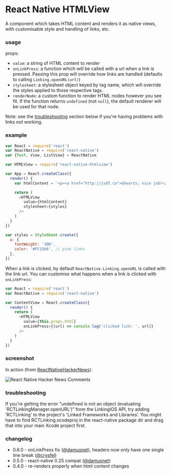 # React Native HTMLView
A component which takes HTML content and renders it as native views, with 
customisable style and handling of links, etc.

### usage

props:

- `value`: a string of HTML content to render
- `onLinkPress`: a function which will be called with a url when a link is pressed.
  Passing this prop will override how links are handled (defaults to calling `Linking.openURL(url)`)
- `stylesheet`: a stylesheet object keyed by tag name, which will override the 
  styles applied to those respective tags.
- `renderNode`: a custom function to render HTML nodes however you see fit. If 
  the function returns `undefined` (not `null`), the default renderer will be 
  used for that node.

Note: see the [troubleshooting](#troubleshooting) section below if you're having problems with links not working.

### example

```js
var React = require('react')
var ReactNative = require('react-native')
var {Text, View, ListView} = ReactNative

var HTMLView = require('react-native-htmlview')

var App = React.createClass({
  render() {
    var htmlContent = '<p><a href="http://jsdf.co">&hearts; nice job!</a></p>'

    return (
      <HTMLView
        value={htmlContent}
        stylesheet={styles}
      />
    )
  }
})

var styles = StyleSheet.create({
  a: {
    fontWeight: '300',
    color: '#FF3366', // pink links
  },
})
```

When a link is clicked, by default `ReactNative.Linking.openURL` is called with the 
link url. You can customise what happens when a link is clicked with `onLinkPress`:

```js
var React = require('react')
var ReactNative = require('react-native')

var ContentView = React.createClass({
  render() {
    return (
      <HTMLView
        value={this.props.html}
        onLinkPress={(url) => console.log('clicked link: ', url)}
      />
    )
  }
})
```

### screenshot

In action (from [ReactNativeHackerNews](https://github.com/jsdf/ReactNativeHackerNews)):

![React Native Hacker News Comments](http://i.imgur.com/FYOgBYc.png)

### troubleshooting

 If you're getting the error "undefined is not an object (evaluating 'RCTLinkingManager.openURL’)” from the LinkingIOS API, try adding ‘RCTLinking' to the project's 'Linked Frameworks and Libraries’. You might have to find RCTLinking.xcodeproj in the react-native package dir and drag that into your main Xcode project first.


### changelog

- 0.6.0 - onLinkPress fix ([@damusnet](https://github.com/damusnet)), headers now only have one single line break ([@crysfel](https://github.com/crysfel))
- 0.5.0 - react-native 0.25 compat ([@damusnet](https://github.com/damusnet))
- 0.4.0 - re-renders properly when html content changes
